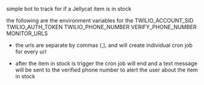 simple bot to track for if a Jellycat item is in stock

the following are the environment variables for the
TWILIO_ACCOUNT_SID
TWILIO_AUTH_TOKEN
TWILIO_PHONE_NUMBER
VERIFY_PHONE_NUMBER
MONITOR_URLS

- the urls are separate by commas (,), and will create individual cron job for every url

* after the item in stock is trigger the cron job will end and a text message will be sent to the verified phone number to alert the user about the item in stock
